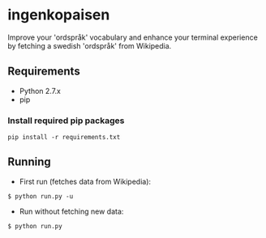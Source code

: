 # ingenkopaisen
Improve your 'ordspråk' vocabulary and enhance your terminal experience by fetching a swedish 'ordspråk' from Wikipedia.
## Requirements
- Python 2.7.x
- pip

### Install required pip packages
```
pip install -r requirements.txt
```

## Running
- First run (fetches data from Wikipedia): 
```
$ python run.py -u
```
- Run without fetching new data: 
```
$ python run.py
```

